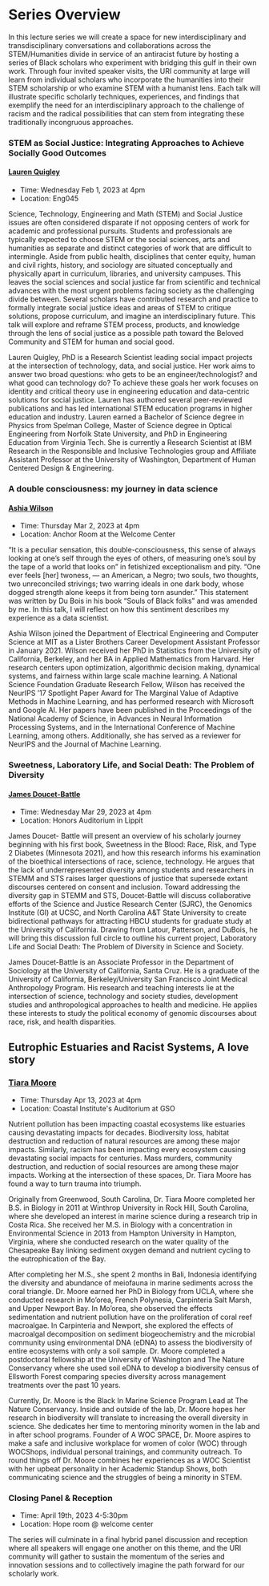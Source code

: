 # Series Overview

In this lecture series we will create a space for new interdisciplinary and transdisciplinary conversations and collaborations across the STEM/Humanities divide in service of an antiracist future by hosting a series of Black scholars who experiment with bridging this gulf in their own work.  Through four invited speaker visits, the URI community at large will learn from individual scholars who incorporate the humanities into their STEM scholarship or who examine STEM with a humanist lens. Each talk will illustrate specific scholarly techniques, experiences, and findings that exemplify the need for an interdisciplinary approach to the challenge of racism and the radical possibilities that can stem from integrating these traditionally incongruous approaches.


### STEM as Social Justice: Integrating Approaches to Achieve Socially Good Outcomes

#### [Lauren Quigley](https://laurenthomasquigley.com/)

- Time: Wednesday Feb 1, 2023 at 4pm
- Location: Eng045


<!-- ```{list-table}
* - Time
  - Location
* - Wednesday Feb 1, 2023 at 4pm
  - Eng045
``` -->

Science, Technology, Engineering and Math (STEM) and Social Justice issues are often
considered disparate if not opposing centers of work for academic and professional pursuits.
Students and professionals are typically expected to choose STEM or the social sciences, arts
and humanities as separate and distinct categories of work that are difficult to intermingle. Aside
from public health, disciplines that center equity, human and civil rights, history, and sociology
are situated conceptually and physically apart in curriculum, libraries, and university campuses.
This leaves the social sciences and social justice far from scientific and technical advances with
the most urgent problems facing society as the challenging divide between. Several scholars
have contributed research and practice to formally integrate social justice ideas and areas of
STEM to critique solutions, propose curriculum, and imagine an interdisciplinary future. This talk
will explore and reframe STEM process, products, and knowledge through the lens of social
justice as a possible path toward the Beloved Community and STEM for human and social
good.

Lauren Quigley, PhD is a Research Scientist leading social impact projects at the intersection of
technology, data, and social justice. Her work aims to answer two broad questions: who gets to
be an engineer/technologist? and what good can technology do? To achieve these goals her
work focuses on identity and critical theory use in engineering education and data-centric
solutions for social justice.
Lauren has authored several peer-reviewed publications and has led international STEM
education programs in higher education and industry. Lauren earned a Bachelor of Science
degree in Physics from Spelman College, Master of Science degree in Optical Engineering from
Norfolk State University, and PhD in Engineering Education from Virginia Tech. She is currently a
Research Scientist at IBM Research in the Responsible and Inclusive Technologies group and
Affiliate Assistant Professor at the University of Washington, Department of Human Centered
Design & Engineering.





### A double consciousness: my journey in data science 

#### [Ashia Wilson](https://www.ashiawilson.com/)

<!-- ```{list-table} -->
- Time: Thursday Mar 2, 2023 at 4pm
- Location: Anchor Room at the Welcome Center
<!-- * - 
  - 
``` -->

 “It is a peculiar sensation, this double-consciousness, this sense of always looking at one’s self through the eyes of others, of measuring one’s soul by the tape of a world that looks on” in fetishized exceptionalism and pity. “One ever feels [her] twoness, — an American, a Negro; two souls, two thoughts, two unreconciled strivings; two warring ideals in one dark body, whose dogged strength alone keeps it from being torn asunder.” This statement was written by Du Bois in his book “Souls of Black folks” and was amended by me. In this talk, I will reflect on how this sentiment describes my experience as a data scientist.

Ashia Wilson joined the Department of Electrical Engineering and Computer Science at MIT as a Lister Brothers Career Development Assistant Professor in January 2021. Wilson received her PhD in Statistics from the University of California, Berkeley, and her BA in Applied Mathematics from Harvard. Her research centers upon optimization, algorithmic decision making, dynamical systems, and fairness within large scale machine learning. A National Science Foundation Graduate Research Fellow, Wilson has received the NeurIPS ’17 Spotlight Paper Award for The Marginal Value of Adaptive Methods in Machine Learning, and has performed research with Microsoft and Google AI. Her papers have been published in the Proceedings of the National Academy of Science, in Advances in Neural Information Processing Systems, and in the International Conference of Machine Learning, among others. Additionally, she has served as a reviewer for NeurIPS and the Journal of Machine Learning.

### Sweetness, Laboratory Life, and Social Death: The Problem of Diversity
#### [James Doucet-Battle](https://doucetbattle.sites.ucsc.edu/)

<!-- ```{list-table} -->
- Time:  Wednesday Mar 29, 2023 at 4pm
- Location: Honors Auditorium in Lippit
<!-- * -
  - TBA
``` -->


James Doucet- Battle will present an overview of his scholarly journey beginning with his first
book, Sweetness in the Blood: Race, Risk, and Type 2 Diabetes (Minnesota 2021), and how this
research informs his examination of the bioethical intersections of race, science, technology. He
argues that the lack of underrepresented diversity among students and researchers in STEMM
and STS raises larger questions of justice that supersede extant discourses centered on consent
and inclusion. Toward addressing the diversity gap in STEMM and STS, Doucet-Battle will
discuss collaborative efforts of the Science and Justice Research Center (SJRC), the Genomics
Institute (GI) at UCSC, and North Carolina A&amp;T State University to create bidirectional
pathways for attracting HBCU students for graduate study at the University of California.
Drawing from Latour, Patterson, and DuBois, he will bring this discussion full circle to outline
his current project, Laboratory Life and Social Death: The Problem of Diversity in Science and
Society.

James Doucet-Battle is an Associate Professor in the Department of Sociology at the University of California, Santa Cruz. He is a graduate of the University of California, Berkeley/University San Francisco Joint Medical Anthropology Program. His research and teaching interests lie at the intersection of science, technology and society studies, development studies and anthropological approaches to health and medicine. He applies these interests to study the political economy of genomic discourses about race, risk, and health disparities.

## Eutrophic Estuaries and Racist Systems, A love story
### [Tiara Moore](https://www.tiaramoore.com/)

<!-- ```{list-table} -->
- Time: Thursday Apr 13, 2023 at 4pm
- Location: Coastal Institute's Auditorium at GSO
<!-- * - 
  - TBA @ GSO
``` -->


Nutrient pollution has been impacting coastal ecosystems like estuaries causing devastating impacts for decades. Biodiversity loss, habitat destruction and reduction of natural resources are among these major impacts. Similarly, racism has been impacting every ecosystem causing devastating social impacts for centuries. Mass murders, community destruction, and reduction of social resources are among these major impacts. Working at the intersection of these spaces, Dr. Tiara Moore has found a way to turn trauma into triumph. 
<!-- Founder of Black in Marine Science -->


Originally from Greenwood, South Carolina, Dr. Tiara Moore completed her B.S. in Biology in 2011 at Winthrop University in Rock Hill, South Carolina, where she developed an interest in marine science during a research trip in Costa Rica. She received her M.S. in Biology with a concentration in Environmental Science in 2013 from Hampton University in Hampton, Virginia, where she conducted research on the water quality of the Chesapeake Bay linking sediment oxygen demand and nutrient cycling to the eutrophication of the Bay. 

After completing her M.S., she spent 2 months in Bali, Indonesia identifying the diversity and abundance of meiofauna in marine sediments across the coral triangle. Dr. Moore earned her PhD in Biology from UCLA, where she conducted research in Mo’orea, French Polynesia, Carpinteria Salt Marsh, and Upper Newport Bay. In Mo’orea, she observed the effects sedimentation and nutrient pollution have on the proliferation of coral reef macroalgae. In Carpinteria and Newport, she explored the effects of macroalgal decomposition on sediment biogeochemistry and the microbial community using environmental DNA (eDNA) to assess the biodiversity of entire ecosystems with only a soil sample. Dr. Moore completed a postdoctoral fellowship at the University of Washington and The Nature Conservancy where she used soil eDNA to develop a biodiversity census of Ellsworth Forest comparing species diversity across management treatments over the past 10 years.

Currently, Dr. Moore is the Black In Marine Science Program Lead at The Nature Conservancy. Inside and outside of the lab, Dr. Moore hopes her research in biodiversity will translate to increasing the overall diversity in science. She dedicates her time to mentoring minority women in the lab and in after school programs. Founder of A WOC SPACE, Dr. Moore aspires to make a safe and inclusive workplace for women of color (WOC) through WOCShops, individual personal trainings, and community outreach. To round things off Dr. Moore combines her experiences as a WOC Scientist with her upbeat personality in her Academic Standup Shows, both communicating science and the struggles of being a minority in STEM.   

### Closing Panel & Reception 

<!-- ```{list-table} -->
- Time: April 19th, 2023  4-5:30pm
- Location: Hope room @ welcome center 
<!-- * - 
  - 
``` -->


The series will culminate in a final hybrid panel discussion and reception where all speakers will engage one another on this theme, and the URI community will gather to sustain the momentum of the series and innovation sessions and to collectively imagine the path forward for our scholarly work. 
